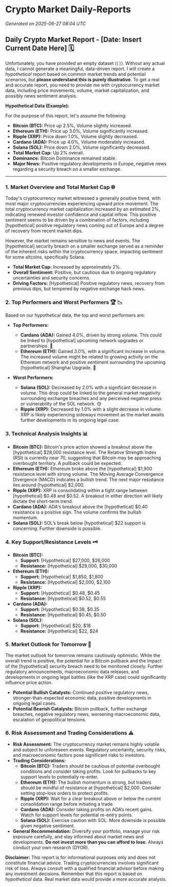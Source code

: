 # Crypto Market Daily-Reports
*Generated on 2025-06-27 08:04 UTC*

## Daily Crypto Market Report - [Date: Insert Current Date Here] 🗓️

Unfortunately, you have provided an empty dataset (`[]`).  Without any actual data, I cannot generate a meaningful, data-driven report.  I will create a *hypothetical* report based on common market trends and potential scenarios, but **please understand this is purely illustrative**.  To get a real and accurate report, you need to provide me with cryptocurrency market data, including price movements, volume, market capitalization, and possibly news sentiment analysis.

**Hypothetical Data (Example):**

For the purpose of this report, let's assume the following:

*   **Bitcoin (BTC):**  Price up 2.5%, Volume slightly increased.
*   **Ethereum (ETH):** Price up 3.0%, Volume significantly increased.
*   **Ripple (XRP):** Price down 1.0%, Volume slightly decreased.
*   **Cardano (ADA):** Price up 4.0%, Volume moderately increased.
*   **Solana (SOL):** Price down 2.0%, Volume significantly decreased.
*   **Total Market Cap:** Up 2% overall.
*   **Dominance:** Bitcoin Dominance remained stable.
*   **Major News:** Positive regulatory developments in Europe, negative news regarding a security breach on a smaller exchange.

---

### 1. Market Overview and Total Market Cap 🌐

Today's cryptocurrency market witnessed a generally positive trend, with most major cryptocurrencies experiencing upward price movement. The total cryptocurrency market capitalization increased by an estimated 2%, indicating renewed investor confidence and capital inflow. This positive sentiment seems to be driven by a combination of factors, including [hypothetical] positive regulatory news coming out of Europe and a degree of recovery from recent market dips.

However, the market remains sensitive to news and events.  The [hypothetical] security breach on a smaller exchange served as a reminder of the inherent risks within the cryptocurrency space, impacting sentiment for some altcoins, specifically Solana.

*   **Total Market Cap:** Increased by approximately 2%.
*   **Overall Sentiment:**  Positive, but cautious due to ongoing regulatory uncertainties and security concerns.
*   **Driving Factors:** [Hypothetical] Positive regulatory news, recovery from previous dips, but tempered by negative exchange hack news.

### 2. Top Performers and Worst Performers 🏆 📉

Based on our hypothetical data, the top and worst performers are:

*   **Top Performers:**
    *   **Cardano (ADA):**  Gained 4.0%, driven by strong volume. This could be linked to [hypothetical] upcoming network upgrades or partnerships. 🚀
    *   **Ethereum (ETH):**  Gained 3.0%, with a significant increase in volume.  The increased volume might be related to growing activity on the Ethereum network and positive sentiment surrounding the upcoming [hypothetical] Shanghai Upgrade. 🌟

*   **Worst Performers:**
    *   **Solana (SOL):**  Decreased by 2.0% with a significant decrease in volume. This drop could be linked to the general market negativity surrounding exchange breaches and any perceived negative press or vulnerability of the SOL network. 😓
    *   **Ripple (XRP):** Decreased by 1.0% with a slight decrease in volume. XRP is likely experiencing sideways movement as the market awaits further developments in its ongoing legal case.

### 3. Technical Analysis Insights 📊

*   **Bitcoin (BTC):**  Bitcoin's price action showed a breakout above the [hypothetical] $28,000 resistance level.  The Relative Strength Index (RSI) is currently near 70, suggesting that Bitcoin may be approaching overbought territory.  A pullback could be expected.
*   **Ethereum (ETH):**  Ethereum broke above the [hypothetical] $1,900 resistance level with strong volume.  The Moving Average Convergence Divergence (MACD) indicates a bullish trend.  The next major resistance lies around [hypothetical] $2,000.
*   **Ripple (XRP):** XRP is consolidating within a tight range between [hypothetical] $0.48 and $0.52.  A breakout in either direction will likely dictate the short-term trend.
*   **Cardano (ADA):**  ADA's breakout above the [hypothetical] $0.40 resistance is a positive sign.  The volume confirms the bullish momentum.
*   **Solana (SOL):** SOL’s break below [hypothetical] $22 support is concerning. Further downside is possible.

### 4. Key Support/Resistance Levels 🗝️

*   **Bitcoin (BTC):**
    *   **Support:** [Hypothetical] $27,000, $26,000
    *   **Resistance:** [Hypothetical] $29,000, $30,000
*   **Ethereum (ETH):**
    *   **Support:** [Hypothetical] $1,850, $1,800
    *   **Resistance:** [Hypothetical] $2,000, $2,100
*   **Ripple (XRP):**
    *   **Support:** [Hypothetical] $0.48, $0.45
    *   **Resistance:** [Hypothetical] $0.52, $0.55
*   **Cardano (ADA):**
    *   **Support:** [Hypothetical] $0.38, $0.35
    *   **Resistance:** [Hypothetical] $0.45, $0.50
*   **Solana (SOL):**
    *   **Support:** [Hypothetical] $20, $18
    *   **Resistance:** [Hypothetical] $22, $24

### 5. Market Outlook for Tomorrow 🔮

The market outlook for tomorrow remains cautiously optimistic.  While the overall trend is positive, the potential for a Bitcoin pullback and the impact of the [hypothetical] security breach need to be monitored closely. Further regulatory announcements, macroeconomic data releases, and developments in ongoing legal battles (like the XRP case) could significantly influence price action.

*   **Potential Bullish Catalysts:** Continued positive regulatory news, stronger-than-expected economic data, positive developments in ongoing legal cases.
*   **Potential Bearish Catalysts:**  Bitcoin pullback, further exchange breaches, negative regulatory news, worsening macroeconomic data, escalation of geopolitical tensions.

### 6. Risk Assessment and Trading Considerations ⚠️

*   **Risk Assessment:** The cryptocurrency market remains highly volatile and subject to unforeseen events. Regulatory uncertainty, security risks, and macroeconomic factors pose significant risks to investors.
*   **Trading Considerations:**
    *   **Bitcoin (BTC):**  Traders should be cautious of potential overbought conditions and consider taking profits.  Look for pullbacks to key support levels to potentially re-enter.
    *   **Ethereum (ETH):**  The bullish momentum is strong, but traders should be mindful of resistance at [hypothetical] $2,000.  Consider setting stop-loss orders to protect profits.
    *   **Ripple (XRP):**  Wait for a clear breakout above or below the current consolidation range before initiating a trade.
    *   **Cardano (ADA):**  Consider taking profits on ADA’s recent gains. Watch for support levels for potential re-entry points.
    *   **Solana (SOL):** Exercise caution with SOL. More downside is possible given negative sentiment.
*   **General Recommendation:** Diversify your portfolio, manage your risk exposure carefully, and stay informed about market news and developments.  **Do not invest more than you can afford to lose.**  Always conduct your own research (DYOR).

**Disclaimer:** This report is for informational purposes only and does not constitute financial advice. Trading cryptocurrencies involves significant risk of loss.  Always consult with a qualified financial advisor before making any investment decisions. Remember that this report is based on *hypothetical* data. Real market data would provide a more accurate analysis.
